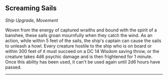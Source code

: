 ﻿## Screaming Sails

*Ship Upgrade, Movement*

Woven from the energy of captured wraiths and bound with the spirit of a banshee, these sails groan mournfully when they catch the wind. As an action, while within 5 feet of the sails, the ship's captain can cause the sails to unleash a howl. Every creature hostile to the ship who is on board or within 300 feet of it must succeed on a DC 14 Wisdom saving throw, or the creature takes 4d6 psychic damage and is then frightened for 1 minute. Once this ability has been used, it can't be used again until 2d6 hours have passed.

---

